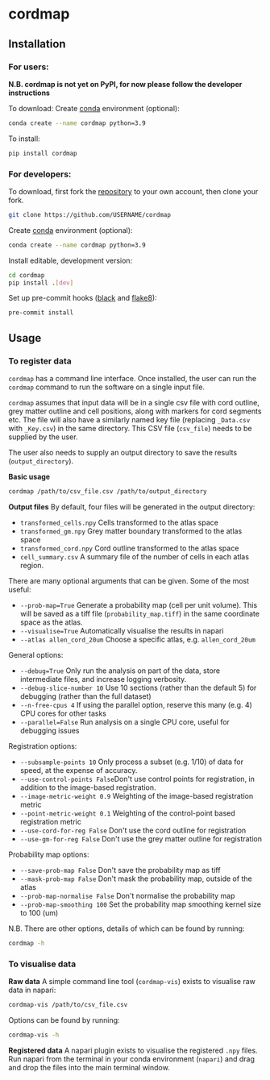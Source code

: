 # cordmap

## Installation

### For users:
**N.B. cordmap is not yet on PyPI, for now please follow the developer 
instructions**

To download:
Create [conda](https://docs.conda.io/en/latest/) environment (optional):
```bash
conda create --name cordmap python=3.9
```

To install:
```bash
pip install cordmap
```

### For developers:
To download, first fork the [repository](https://github.com/adamltyson/cordmap) 
to your own account, then clone your fork.
```bash
git clone https://github.com/USERNAME/cordmap
```

Create [conda](https://docs.conda.io/en/latest/) environment (optional):
```bash
conda create --name cordmap python=3.9
```

Install editable, development version:

```bash
cd cordmap
pip install .[dev]
```

Set up pre-commit hooks ([black](https://github.com/psf/black) 
and [flake8](https://flake8.pycqa.org/en/latest/)):
```bash
pre-commit install
```

## Usage

### To register data
`cordmap` has a command line interface. Once installed, the user can run the
`cordmap` command to run the software on a single input file.

`cordmap` assumes that input data will be in a single csv file 
with cord outline, grey matter outline and cell positions, along with markers 
for cord segments etc. The file will also have a similarly named key file
(replacing `_Data.csv` with `_Key.csv`) in the same directory. This CSV file 
(`csv_file`) needs to be supplied by the user. 

The user also needs to supply an output directory to save the results
(`output_directory`). 

**Basic usage**
```bash
cordmap /path/to/csv_file.csv /path/to/output_directory
```

**Output files**
By default, four files will be generated in the output directory:
* `transformed_cells.npy` Cells transformed to the atlas space
* `transformed_gm.npy` Grey matter boundary transformed to the atlas space
* `transformed_cord.npy` Cord outline transformed to the atlas space
* `cell_summary.csv` A summary file of the number of cells in each 
atlas region.

There are many optional arguments that can be given. Some of the most useful:
* `--prob-map=True` Generate  a probability map (cell per unit volume). This
will be saved as a tiff file (`probability_map.tiff`) in the same coordinate
space as the atlas.
* `--visualise=True` Automatically visualise the results in napari
* `--atlas allen_cord_20um` Choose a specific atlas, e.g. `allen_cord_20um`

General options:
* `--debug=True` Only run the analysis on part of the data, store
    intermediate files, and increase logging verbosity.
* `--debug-slice-number 10` Use 10 sections (rather than the default 5) for  
debugging (rather than the full dataset)
* `--n-free-cpus 4` If using the parallel option, reserve this many (e.g. 4) 
CPU cores for other tasks
* `--parallel=False` Run analysis on a single CPU core, useful for 
debugging issues

Registration options:
* `--subsample-points 10` Only process a subset (e.g. 1/10) of data for 
speed, at the expense of accuracy.
* `--use-control-points False`Don't use control points for registration, 
in addition to the image-based registration.
* `--image-metric-weight 0.9` Weighting of the image-based registration
    metric
* `--point-metric-weight 0.1` Weighting of the control-point based
    registration metric
* `--use-cord-for-reg False` Don't use the cord outline for registration
* `--use-gm-for-reg False` Don't use the grey matter outline for registration

Probability map options:
* `--save-prob-map False` Don't save the probability map as tiff
* `--mask-prob-map False` Don't mask the probability map, outside of the atlas
* `--prob-map-normalise False` Don't normalise the probability map
* `--prob-map-smoothing 100` Set the probability map smoothing kernel size
to 100 (um)

N.B. There are other options, details of which can be found by running:
```bash
cordmap -h
```

### To visualise data
**Raw data**
A simple command line tool (`cordmap-vis`) exists to visualise raw data in 
napari:

```bash
cordmap-vis /path/to/csv_file.csv
```

Options can be found by running:
```bash
cordmap-vis -h
```

**Registered data**
A napari plugin exists to visualise the registered `.npy` files. Run napari 
from the terminal in your conda environment (`napari`) and drag and drop the 
files into the main terminal window.